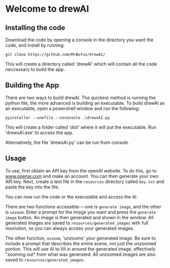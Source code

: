 # Welcome to drewAI

## Installing the code
Download the code by opening a console in the directory you want the code, and install by running:
```
git clone https://github.com/MrBofus/drewAI/
```
This will create a directory called 'drewAI' which will contain all the code neccessary to build the app.

## Building the App
There are two ways to build drewAI. The quickest method is running the python file, the more advanced is building an executable. To build drewAI as an executable, open a powershell window and run the following:
```
pyinstaller --onefile --noconsole .\drewsAI.py
```
This will create a folder called 'dist' where it will put the executable. Run 'drewsAI.exe' to access the app.

Alternatively, the file 'drewsAI.py' can be run from console.

## Usage
To use, first obtain an API key from the openAI website. To do this, go to www.openai.com and make an account. You can then generate your own API key. Next, create a text file in the `resources` directory called `key.txt` and paste the key into the file.

You can now run the code or the executable and access the AI.

There are two functions accessible---one is `generate image`, and the other is `unzoom`. Enter a prompt for the image you want and press the `generate image` button. An image is then generated and shown in the window. All generated images are saved to `resources/generated_images` with full resolution, so you can always access your generated images.

The other function, `unzoom`, 'unzooms' your generated image. Be sure to include a prompt that describes the entire scene, not just the unzoomed portion. This will use AI to fill in around the generated image, effectively "zooming out" from what was generated. All unzoomed images are also saved to `resources/generated_images`.
